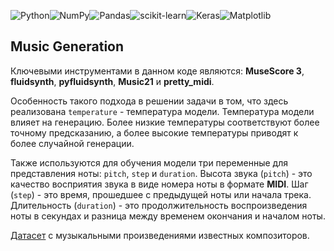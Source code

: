 ![Python](https://img.shields.io/badge/python-3670A0?style=for-the-badge&logo=python&logoColor=ffdd54)![NumPy](https://img.shields.io/badge/numpy-%23013243.svg?style=for-the-badge&logo=numpy&logoColor=white)![Pandas](https://img.shields.io/badge/pandas-%23150458.svg?style=for-the-badge&logo=pandas&logoColor=white)![scikit-learn](https://img.shields.io/badge/scikit--learn-%23F7931E.svg?style=for-the-badge&logo=scikit-learn&logoColor=white)![Keras](https://img.shields.io/badge/Keras-%23D00000.svg?style=for-the-badge&logo=Keras&logoColor=white)![Matplotlib](https://img.shields.io/badge/Matplotlib-%23ffffff.svg?style=for-the-badge&logo=Matplotlib&logoColor=black)

## Music Generation
Ключевыми инструментами в данном коде являются: **MuseScore 3**, **fluidsynth**, **pyfluidsynth**, **Music21** и **pretty_midi**.

Особенность такого подхода в решении задачи в том, что здесь реализована `temperature` - температура модели. Температура модели влияет на генерацию. Более низкие температуры соответствуют более точному предсказанию, а более высокие температуры приводят к более случайной генерации.

Также используются для обучения модели три переменные для представления ноты: `pitch`, `step` и `duration`. Высота звука (`pitch`) - это качество восприятия звука в виде номера ноты в формате **MIDI**. Шаг (`step`) - это время, прошедшее с предыдущей ноты или начала трека. Длительность (`duration`) - это продолжительность воспроизведения ноты в секундах и разница между временем окончания и началом ноты.

[Датасет](https://storage.yandexcloud.net/academy.ai/classical-music-midi.zip) с музыкальными произведениями известных композиторов.
